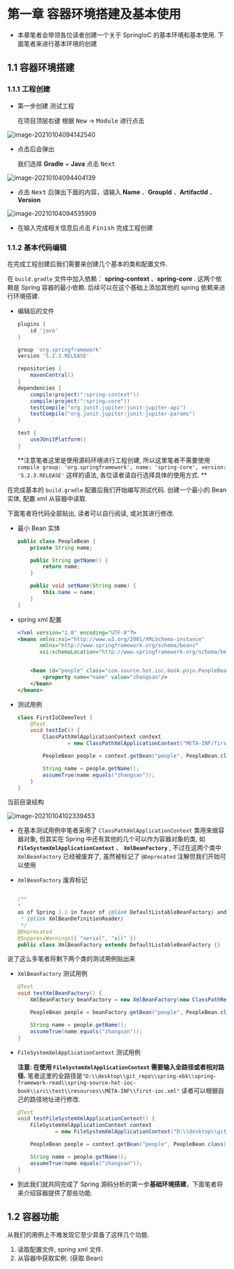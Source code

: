 <div style='display: none'>

Copyright 2020 [HuiFer](http://github.com/huifer) All rights reserved.

Licensed under the Apache License, Version 2.0 (the "License");
you may not use this file except in compliance with the License.
You may obtain a copy of the License at

     http://www.apache.org/licenses/LICENSE-2.0

Unless required by applicable law or agreed to in writing, software
distributed under the License is distributed on an "AS IS" BASIS,
WITHOUT WARRANTIES OR CONDITIONS OF ANY KIND, either express or implied.
See the License for the specific language governing permissions and
limitations under the License.

</div>


# 第一章 容器环境搭建及基本使用
- 本章笔者会带领各位读者创建一个关于 SpringIoC 的基本环境和基本使用. 下面笔者来进行基本环境的创建



## 1.1 容器环境搭建



### 1.1.1 工程创建



- 第一步创建 测试工程

  在项目顶层右键 根据 <KBD>New</KBD> -> <KBD>Module</KBD>  进行点击

![image-20210104094142540](images/image-20210104094142540.png)



- 点击后会弹出

  我们选择 **Gradle** + **Java** 点击 <KBD>Next</KbD>



![image-20210104094404139](images/image-20210104094404139.png)

- 点击 <KBD>Next</kbd> 后弹出下面的内容，请输入 **Name** 、**GroupId** 、**ArtifactId** 、**Version**

![image-20210104094535909](images/image-20210104094535909.png)

- 在输入完成相关信息后点击 <KBD>Finish</KBD> 完成工程创建





### 1.1.2 基本代码编辑



在完成工程创建后我们需要来创建几个基本的类和配置文件. 

在 `build.gradle` 文件中加入依赖： **spring-context** 、**spring-core** . 这两个依赖是 Spring 容器的最小依赖. 后续可以在这个基础上添加其他的 spring 依赖来进行环境搭建. 

- 编辑后的文件

  ```groovy
  plugins {
      id 'java'
  }
  
  group 'org.springframework'
  version '5.2.3.RELEASE'
  
  repositories {
      mavenCentral()
  }
  dependencies {
      compile(project(":spring-context"))
      compile(project(":spring-core"))
      testCompile("org.junit.jupiter:junit-jupiter-api")
      testCompile("org.junit.jupiter:junit-jupiter-params")
  }
  
  test {
      useJUnitPlatform()
  }
  ```

  **注意笔者这里是使用源码环境进行工程创建, 所以这里笔者不需要使用 `compile group: 'org.springframework', name: 'spring-core', version: '5.2.3.RELEASE'` 这样的语法, 各位读者请自行选择具体的使用方式.  **



在完成基本的 `build.gradle` 配置后我们开始编写测试代码. 创建一个最小的 Bean 实体, 配置 xml 从容器中读取. 

下面笔者将代码全部贴出, 读者可以自行阅读, 或对其进行修改. 

- 最小 Bean 实体

  ```java
  public class PeopleBean {
      private String name;
  
      public String getName() {
          return name;
      }
  
      public void setName(String name) {
          this.name = name;
      }
  }
  ```

- spring xml 配置

  ```xml
  <?xml version="1.0" encoding="UTF-8"?>
  <beans xmlns:xsi="http://www.w3.org/2001/XMLSchema-instance"
         xmlns="http://www.springframework.org/schema/beans"
         xsi:schemaLocation="http://www.springframework.org/schema/beans http://www.springframework.org/schema/beans/spring-beans.xsd">
  
  
      <bean id="people" class="com.source.hot.ioc.book.pojo.PeopleBean">
          <property name="name" value="zhangsan"/>
      </bean>
  </beans>
  ```

- 测试用例

  ```java
  class FirstIoCDemoTest {
      @Test
      void testIoC() {
          ClassPathXmlApplicationContext context
                  = new ClassPathXmlApplicationContext("META-INF/first-ioc.xml");
  
          PeopleBean people = context.getBean("people", PeopleBean.class);
  
          String name = people.getName();
          assumeTrue(name.equals("zhangsan"));
      }
  }
  ```





当前目录结构

![image-20210104102339453](images/image-20210104102339453.png)





- 在基本测试用例中笔者采用了 `ClassPathXmlApplicationContext` 类用来做容器对象, 但其实在 Spring 中还有其他的几个可以作为容器对象的类, 如 **`FileSystemXmlApplicationContext`** 、 **`XmlBeanFactory`** ,  不过在这两个类中 `XmlBeanFactory` 已经被废弃了, 虽然被标记了 `@Deprecated` 注解但我们开始可以使用

  

- `XmlBeanFactory` 废弃标记 

  ```java
  
  /**
  *
  as of Spring 3.1 in favor of {@link DefaultListableBeanFactory} and
   * {@link XmlBeanDefinitionReader}
   */
  @Deprecated
  @SuppressWarnings({ "serial", "all" })
  public class XmlBeanFactory extends DefaultListableBeanFactory {}
  ```



说了这么多笔者将剩下两个类的测试用例贴出来

- `XmlBeanFactory` 测试用例

  ```java
  @Test
  void testXmlBeanFactory() {
      XmlBeanFactory beanFactory = new XmlBeanFactory(new ClassPathResource("META-INF/first-ioc.xml"));
  
      PeopleBean people = beanFactory.getBean("people", PeopleBean.class);
  
      String name = people.getName();
      assumeTrue(name.equals("zhangsan"));
  }
  ```



- `FileSystemXmlApplicationContext` 测试用例

  **注意: 在使用 `FileSystemXmlApplicationContext` 需要输入全路径或者相对路径.** 笔者这里的全路径是`"D:\\desktop\\git_repo\\spring-ebk\\spring-framework-read\\spring-source-hot-ioc-book\\src\\test\\resources\\META-INF\\first-ioc.xml"` 读者可以根据自己的路径地址进行修改. 

  ```java
  @Test
  void testFileSystemXmlApplicationContext() {
      FileSystemXmlApplicationContext context
              = new FileSystemXmlApplicationContext("D:\\desktop\\git_repo\\spring-ebk\\spring-framework-read\\spring-source-hot-ioc-book\\src\\test\\resources\\META-INF\\first-ioc.xml");
  
      PeopleBean people = context.getBean("people", PeopleBean.class);
  
      String name = people.getName();
      assumeTrue(name.equals("zhangsan"));
  }
  ```

  



- 到此我们就共同完成了 Spring 源码分析的第一步**基础环境搭建**，下面笔者将来介绍容器提供了那些功能. 




## 1.2 容器功能

从我们的用例上不难发现它至少具备了这样几个功能. 

1. 读取配置文件, spring xml 文件.
2. 从容器中获取实例. (获取 Bean)



